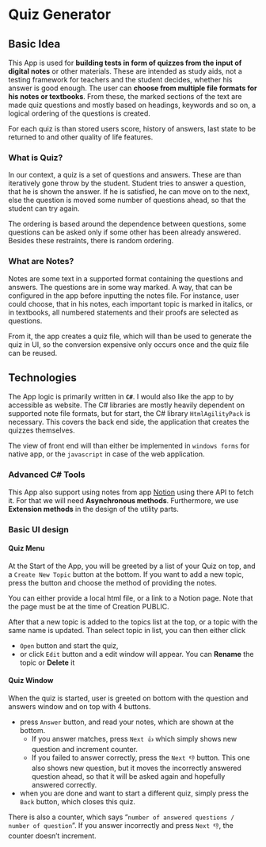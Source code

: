 # Quiz Generator

## Basic Idea

This App is used for **building tests in form of quizzes from the input of digital notes** or other materials. These are intended as study aids, not a testing framework for teachers and the student decides, whether his answer is good enough. The user can **choose from multiple file formats for his notes or textbooks**. From these, the marked sections of the text are made quiz questions and mostly based on headings, keywords and so on, a logical ordering of the questions is created.

For each quiz is than stored users score, history of answers, last state to be returned to and other quality of life features.

### What is Quiz?

In our context, a quiz is a set of questions and answers. These are than iteratively gone throw by the student. Student tries to answer a question, that he is shown the answer. If he is satisfied, he can move on to the next, else the question is moved some number of questions ahead, so that the student can try again.

The ordering is based around the dependence between questions, some questions can be asked only if some other has been already answered. Besides these restraints, there is random ordering.

### What are Notes?

Notes are some text in a supported format containing the questions and answers. The questions are in some way marked. A way, that can be configured in the app before inputting the notes file. For instance, user could choose, that in his notes, each important topic is marked in italics, or in textbooks, all numbered statements and their proofs are selected as questions. 

From it, the app creates a quiz file, which will than be used to generate the quiz in UI, so the conversion expensive only occurs once and the quiz file can be reused.

## Technologies

The App logic is primarily written in **`C#`**. I would also like the app to by accessible as website. The C# libraries are mostly heavily dependent on supported note file formats, but for start, the C# library `HtmlAgilityPack` is necessary. This covers the back end side, the application that creates the quizzes themselves.

The view of front end will than either be implemented in `windows forms` for native app, or the `javascript` in case of the web application.  

### Advanced C# Tools

This App also support using notes from app [Notion](https://www.notion.so/) using there API to fetch it. For that we will need **Asynchronous methods**.  Furthermore, we use **Extension methods** in the design of the utility parts. 

### Basic UI design

#### Quiz Menu

At the Start of the App, you will be greeted by a list of your Quiz on top, and a `Create New Topic` button at the bottom. If you want to add a new topic, press the button and choose the method of providing the notes. 

You can either provide a local html file, or a link to a Notion page. Note that the page must be at the time of Creation PUBLIC.

After that a new topic is added to the topics list at the top, or a topic with the same name is updated. Than select topic in list, you can then either click  

- `Open` button and start the quiz,
- or click `Edit` button and a edit window will appear. You can **Rename** the topic or **Delete** it

#### Quiz Window

When the quiz is started, user is greeted on bottom with the question and answers window and on top with 4 buttons.

- press `Answer` button, and read your notes, which are shown at the bottom.
    - If you answer matches, press `Next 👍` which simply shows new question and increment counter.
    - If you failed to answer correctly, press the `Next 👎` button. This one also shows new question, but it moves the incorrectly answered question ahead, so that it will be asked again and hopefully answered correctly.
- when you are done and want to start a different quiz, simply press the `Back` button, which closes this quiz.

There is also a counter, which says “`number of answered questions / number of question`”. If you answer incorrectly and press `Next 👎`, the counter doesn’t increment.